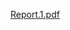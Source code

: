 [Report.1.pdf](https://github.com/naveengowsh/M1_ProjectGoal_Medicalassistance/files/8093966/Report.1.pdf)
